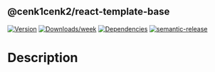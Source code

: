 ## @cenk1cenk2/react-template-base

[![Version](https://img.shields.io/npm/v/@cenk1cenk2/react-template-base.svg)](https://npmjs.org/package/@cenk1cenk2/react-template-base) [![Downloads/week](https://img.shields.io/npm/dw/@cenk1cenk2/react-template-base.svg)](https://npmjs.org/package/@cenk1cenk2/react-template-base) [![Dependencies](https://img.shields.io/librariesio/release/npm/@cenk1cenk2/react-template-base)](https://npmjs.org/package/@cenk1cenk2/react-template-base) [![semantic-release](https://img.shields.io/badge/%20%20%F0%9F%93%A6%F0%9F%9A%80-semantic--release-e10079.svg)](https://github.com/semantic-release/semantic-release)

# Description
